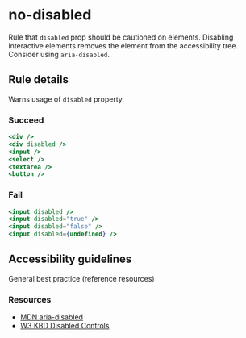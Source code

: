 # no-disabled

Rule that `disabled` prop should be cautioned on elements. Disabling interactive elements removes the element from the accessibility tree. Consider using `aria-disabled`.

## Rule details

Warns usage of `disabled` property.

### Succeed
```jsx
<div />
<div disabled />
<input />
<select />
<textarea />
<button />
```

### Fail
```jsx
<input disabled />
<input disabled="true" />
<input disabled="false" />
<input disabled={undefined} />
```

## Accessibility guidelines
General best practice (reference resources)

### Resources
- [MDN aria-disabled](https://developer.mozilla.org/en-US/docs/Web/Accessibility/ARIA/Attributes/aria-disabled)
- [W3 KBD Disabled Controls](https://www.w3.org/TR/wai-aria-practices/#kbd_disabled_controls)
